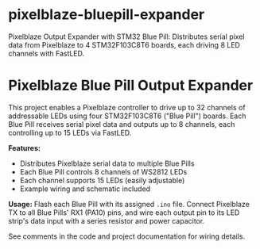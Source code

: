 # pixelblaze-bluepill-expander
Pixelblaze Output Expander with STM32 Blue Pill: Distributes serial pixel data from Pixelblaze to 4 STM32F103C8T6 boards, each driving 8 LED channels with FastLED.

# Pixelblaze Blue Pill Output Expander

This project enables a Pixelblaze controller to drive up to 32 channels of addressable LEDs using four STM32F103C8T6 ("Blue Pill") boards. Each Blue Pill receives serial pixel data and outputs up to 8 channels, each controlling up to 15 LEDs via FastLED.

**Features:**
- Distributes Pixelblaze serial data to multiple Blue Pills
- Each Blue Pill controls 8 channels of WS2812 LEDs
- Each channel supports 15 LEDs (easily adjustable)
- Example wiring and schematic included

**Usage:**
Flash each Blue Pill with its assigned `.ino` file. Connect Pixelblaze TX to all Blue Pills' RX1 (PA10) pins, and wire each output pin to its LED strip's data input with a series resistor and power capacitor.

See comments in the code and project documentation for wiring details.
